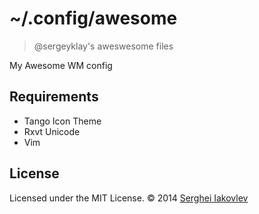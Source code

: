 # ~/.config/awesome

> @sergeyklay's aweswesome files

My Awesome WM config

## Requirements

* Tango Icon Theme
* Rxvt Unicode
* Vim

## License

Licensed under the MIT License.
&copy; 2014 [Serghei Iakovlev](https://github.com/sergeyklay)
